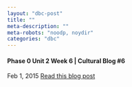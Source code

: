 ```yaml
---
layout: "dbc-post"
title: ""
meta-description: ""
meta-robots: "noodp, noydir"
categories: "dbc"
---
```

<h4>Phase 0 Unit 2 Week 6 | Cultural Blog #6</h4>
<span class="meta">Feb 1, 2015</span>
<a href="http://jannypie.github.io/blog/###.html" title="Read more">Read this blog post</a>
